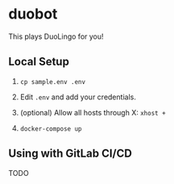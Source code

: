 # duobot

This plays DuoLingo for you!

## Local Setup

1. `cp sample.env .env`

2. Edit `.env` and add your credentials.

3. (optional) Allow all hosts through X: `xhost +`

3. `docker-compose up`

## Using with GitLab CI/CD

TODO
